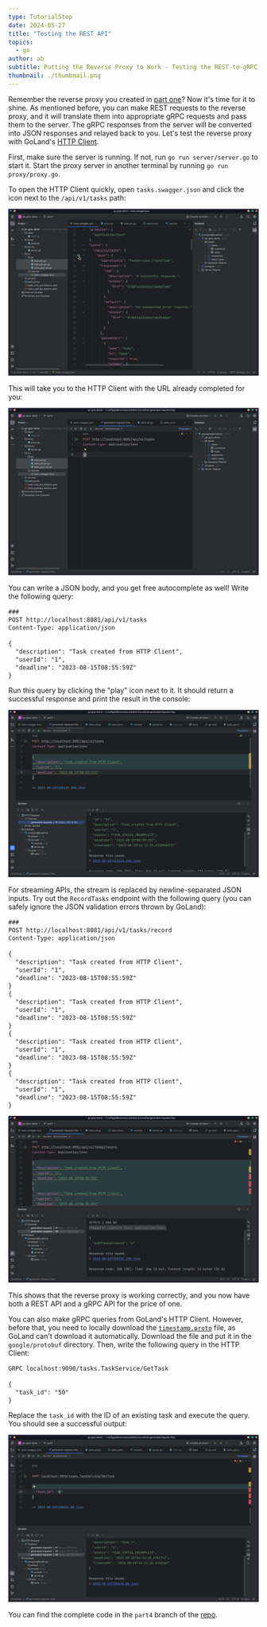 ```yaml
---
type: TutorialStep
date: 2024-05-27
title: "Testing the REST API"
topics:
  - go
author: ab
subtitle: Putting the Reverse Proxy to Work - Testing the REST-to-gRPC Translation
thumbnail: ./thumbnail.png
---
```


Remember the reverse proxy you created in [part one](../../grpc_part_one/)? Now it's time for it to shine. As mentioned before, you can make REST requests to the reverse proxy, and it will translate them into appropriate gRPC requests and pass them to the server. The gRPC responses from the server will be converted into JSON responses and relayed back to you. Let's test the reverse proxy with GoLand's [HTTP Client](https://www.jetbrains.com/help/go/http-client-in-product-code-editor.html).

First, make sure the server is running. If not, run `go run server/server.go` to start it. Start the proxy server in another terminal by running `go run proxy/proxy.go`.

To open the HTTP Client quickly, open `tasks.swagger.json` and click the icon next to the `/api/v1/tasks` path:

![The Swagger file](./images/1.png)

This will take you to the HTTP Client with the URL already completed for you:

![The HTTP Client window](./images/2.png)

You can write a JSON body, and you get free autocomplete as well! Write the following query:

```http
###
POST http://localhost:8081/api/v1/tasks
Content-Type: application/json

{
  "description": "Task created from HTTP Client",
  "userId": "1",
  "deadline": "2023-08-15T08:55:59Z"
}
```

Run this query by clicking the "play" icon next to it. It should return a successful response and print the result in the console:

![The query runs successfully](./images/3.png)

For streaming APIs, the stream is replaced by newline-separated JSON inputs. Try out the `RecordTasks` endpoint with the following query (you can safely ignore the JSON validation errors thrown by GoLand):

```http
###
POST http://localhost:8081/api/v1/tasks/record
Content-Type: application/json

{
  "description": "Task created from HTTP Client",
  "userId": "1",
  "deadline": "2023-08-15T08:55:59Z"
}
{
  "description": "Task created from HTTP Client",
  "userId": "1",
  "deadline": "2023-08-15T08:55:59Z"
}
{
  "description": "Task created from HTTP Client",
  "userId": "1",
  "deadline": "2023-08-15T08:55:59Z"
}
{
  "description": "Task created from HTTP Client",
  "userId": "1",
  "deadline": "2023-08-15T08:55:59Z"
}
```

![The streaming endpoint runs successfully](./images/4.png)

This shows that the reverse proxy is working correctly, and you now have both a REST API and a gRPC API for the price of one.

You can also make gRPC queries from GoLand's HTTP Client. However, before that, you need to locally download the [`timestamp.proto`](https://github.com/protocolbuffers/protobuf/blob/main/src/google/protobuf/timestamp.proto) file, as GoLand can't download it automatically. Download the file and put it in the `google/protobuf` directory. Then, write the following query in the HTTP Client:

```http
GRPC localhost:9090/tasks.TaskService/GetTask

{
  "task_id": "50"
}
```

Replace the `task_id` with the ID of an existing task and execute the query. You should see a successful output:

![gRPC query successfully executed](./images/5.png)

You can find the complete code in the `part4` branch of the [repo](https://github.com/heraldofsolace/go-grpc-demo/tree/part4).
